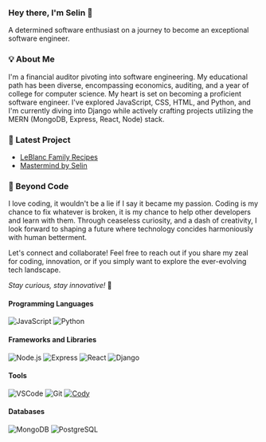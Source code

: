 ### Hey there, I'm Selin 👋

A determined software enthusiast on a journey to become an exceptional software engineer. 

### 💡 About Me

I'm a financial auditor pivoting into software engineering. My educational path has been diverse, encompassing economics, auditing, and a year of college for computer science. My heart is set on becoming a proficient software engineer. I've explored JavaScript, CSS, HTML, and Python, and I'm currently diving into Django while actively crafting projects utilizing the MERN (MongoDB, Express, React, Node) stack. 

### 🌟 Latest Project

- [LeBlanc Family Recipes](https://leblanc-recipes-d950544771a6.herokuapp.com/) 
- [Mastermind by Selin](https://b-selin.github.io/mastermind)


### 🚀 Beyond Code

I love coding, it wouldn't be a lie if I say it became my passion. Coding is my chance to fix whatever is broken, it is my chance to help other developers and learn with them. Through ceaseless curiosity, and a dash of creativity, I look forward to shaping a future where technology concides harmoniously with human betterment.

Let's connect and collaborate! Feel free to reach out if you share my zeal for coding, innovation, or if you simply want to explore the ever-evolving tech landscape.

*Stay curious, stay innovative!* 🌟

#### Programming Languages
![JavaScript](https://img.shields.io/badge/-JavaScript-black?style=flat-square&logo=javascript)
![Python](https://img.shields.io/badge/-Python-black?style=flat-square&logo=python)

#### Frameworks and Libraries
![Node.js](https://img.shields.io/badge/-Node.js-black?style=flat-square&logo=node.js)
![Express](https://img.shields.io/badge/-Express-black?style=flat-square&logo=express)
![React](https://img.shields.io/badge/-React-black?style=flat-square&logo=react)
![Django](https://img.shields.io/badge/-Django-black?style=flat-square&logo=django)

#### Tools
![VSCode](https://img.shields.io/badge/-VSCode-black?style=flat-square&logo=visual-studio-code)
![Git](https://img.shields.io/badge/-Git-black?style=flat-square&logo=git)
[![Cody](https://img.shields.io/badge/Cody-000000?style=for-the-badge)](https://www.sourcegraph.com)

#### Databases
![MongoDB](https://img.shields.io/badge/-MongoDB-black?style=flat-square&logo=mongodb)
![PostgreSQL](https://img.shields.io/badge/-PostgreSQL-black?style=flat-square&logo=postgresql)


<!--
**B-Selin/B-Selin** is a ✨ _special_ ✨ repository because its `README.md` (this file) appears on your GitHub profile.

Here are some ideas to get you started:

- 🔭 I’m currently working on ...
- 🌱 I’m currently learning ...
- 👯 I’m looking to collaborate on ...
- 🤔 I’m looking for help with ...
- 💬 Ask me about ...
- 📫 How to reach me: ...
- 😄 Pronouns: ...
- ⚡ Fun fact: ...
-->
